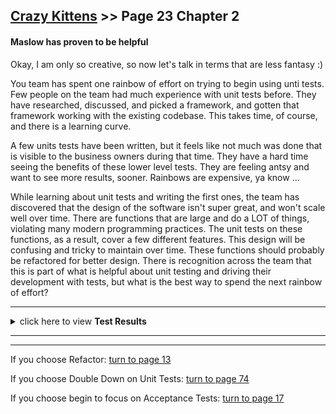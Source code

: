 ## [Crazy Kittens](../page-0/README.md) >> Page 23 Chapter 2

#### Maslow has proven to be helpful

Okay, I am only so creative, so now let's talk in terms that are less fantasy :)

You team has spent one rainbow of effort on trying to begin using unti tests. Few people on the team had much experience with unit tests before. They have researched, discussed, and picked a framework, and gotten that framework working with the existing codebase.  This takes time, of course, and there is a learning curve.

A few units tests have been written, but it feels like not much was done that is visible to the business owners during that time. They have a hard time seeing the benefits of these lower level tests. They are feeling antsy and want to see more results, sooner.  Rainbows are expensive, ya know ...

While learning about unit tests and writing the first ones, the team has discovered that the design of the software isn't super great, and won't scale well over time.  There are functions that are large and do a LOT of things, violating many modern programming practices.  The unit tests on these functions, as a result, cover a few different features.  This design will be confusing and tricky to maintain over time.  These functions should probably be refactored for better design. There is recognition across the team that this is part of what is helpful about unit testing and driving their development with tests, but what is the best way to spend the next rainbow of effort?

<hr>
<details>
    <summary>click here to view <b>Test Results</b></summary>
    <img width="33%" src="assets/results.png"/>
</details>
<hr>

*****
If you choose Refactor: [turn to page 13](../page-13/README.md)

If you choose Double Down on Unit Tests: [turn to page 74](../page-74/README.md)

If you choose begin to focus on Acceptance Tests: [turn to page 17](../page-17/README.md)
